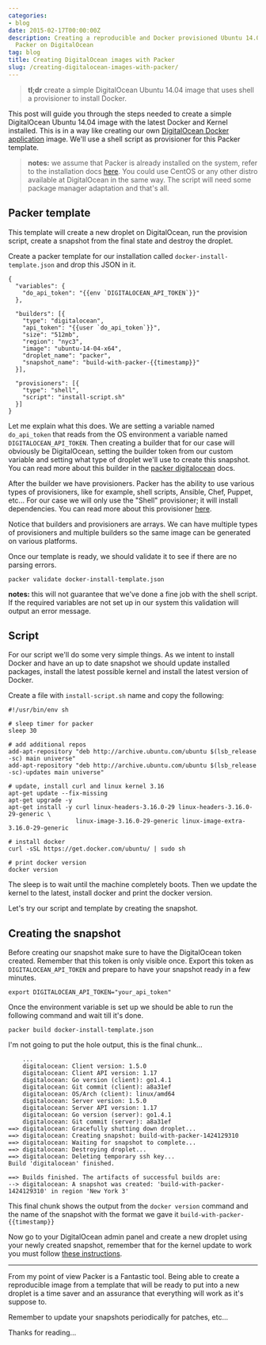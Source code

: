 ```yaml
---
categories:
- blog
date: 2015-02-17T00:00:00Z
description: Creating a reproducible and Docker provisioned Ubuntu 14.04 image with
  Packer on DigitalOcean
tag: blog
title: Creating DigitalOcean images with Packer
slug: /creating-digitalocean-images-with-packer/
---
```


> **tl;dr** create a simple DigitalOcean Ubuntu 14.04 image that uses shell a
provisioner to install Docker.

This post will guide you through the steps needed to create a simple
DigitalOcean Ubuntu 14.04 image with the latest Docker and Kernel installed.
This is in a way like creating our own [DigitalOcean Docker
application][do-docker-app] image.  We'll use a shell script as provisioner for
this Packer template.

> **notes:** we assume that Packer is already installed on the system, refer to
the installation docs [here][packer-install]. You could use CentOS or any other
distro available at DigitalOcean in the same way. The script will need some
package manager adaptation and that's all.

## Packer template

This template will create a new droplet on DigitalOcean, run the provision
script, create a snapshot from the final state and destroy the droplet.

Create a packer template for our installation called
`docker-install-template.json` and drop this JSON in it.

    {
      "variables": {
        "do_api_token": "{{env `DIGITALOCEAN_API_TOKEN`}}"
      },

      "builders": [{
        "type": "digitalocean",
        "api_token": "{{user `do_api_token`}}",
        "size": "512mb",
        "region": "nyc3",
        "image": "ubuntu-14-04-x64",
        "droplet_name": "packer",
        "snapshot_name": "build-with-packer-{{timestamp}}"
      }],

      "provisioners": [{
        "type": "shell",
        "script": "install-script.sh"
      }]
    }

Let me explain what this does. We are setting a variable named `do_api_token`
that reads from the OS environment a variable named `DIGITALOCEAN_API_TOKEN`.
Then creating a builder that for our case will obviously be DigitalOcean,
setting the builder token from our custom variable and setting what type of
droplet we'll use to create this snapshot. You can read more about this builder
in the [packer digitalocean][packer-do] docs.

After the builder we have provisioners. Packer has the ability to use various
types of provisioners, like for example, shell scripts, Ansible, Chef, Puppet,
etc... For our case we will only use the "Shell" provisioner; it will install
dependencies. You can read more about this provisioner [here][packer-shell].

Notice that builders and provisioners are arrays. We can have multiple types of
provisioners and multiple builders so the same image can be generated on various
platforms.

Once our template is ready, we should validate it to see if there are no parsing
errors.

    packer validate docker-install-template.json

**notes:** this will not guarantee that we've done a fine job with the shell
script. If the required variables are not set up in our system this validation
will output an error message.

## Script

For our script we'll do some very simple things. As we intent to install Docker
and have an up to date snapshot we should update installed packages, install the
latest possible kernel and install the latest version of Docker.

Create a file with `install-script.sh` name and copy the following:

    #!/usr/bin/env sh

    # sleep timer for packer
    sleep 30

    # add additional repos
    add-apt-repository "deb http://archive.ubuntu.com/ubuntu $(lsb_release -sc) main universe"
    add-apt-repository "deb http://archive.ubuntu.com/ubuntu $(lsb_release -sc)-updates main universe"

    # update, install curl and linux kernel 3.16
    apt-get update --fix-missing
    apt-get upgrade -y
    apt-get install -y curl linux-headers-3.16.0-29 linux-headers-3.16.0-29-generic \
                       linux-image-3.16.0-29-generic linux-image-extra-3.16.0-29-generic

    # install docker
    curl -sSL https://get.docker.com/ubuntu/ | sudo sh

    # print docker version
    docker version

The sleep is to wait until the machine completely boots. Then we update the
kernel to the latest, install docker and print the docker version.

Let's try our script and template by creating the snapshot.

## Creating the snapshot

Before creating our snapshot make sure to have the DigitalOcean token created.
Remember that this token is only visible once. Export this token as
`DIGITALOCEAN_API_TOKEN` and prepare to have your snapshot ready in a few
minutes.

    export DIGITALOCEAN_API_TOKEN="your_api_token"

Once the environment variable is set up we should be able to run the following
command and wait till it's done.

    packer build docker-install-template.json

I'm not going to put the hole output, this is the final chunk...

        ...
        digitalocean: Client version: 1.5.0
        digitalocean: Client API version: 1.17
        digitalocean: Go version (client): go1.4.1
        digitalocean: Git commit (client): a8a31ef
        digitalocean: OS/Arch (client): linux/amd64
        digitalocean: Server version: 1.5.0
        digitalocean: Server API version: 1.17
        digitalocean: Go version (server): go1.4.1
        digitalocean: Git commit (server): a8a31ef
    ==> digitalocean: Gracefully shutting down droplet...
    ==> digitalocean: Creating snapshot: build-with-packer-1424129310
    ==> digitalocean: Waiting for snapshot to complete...
    ==> digitalocean: Destroying droplet...
    ==> digitalocean: Deleting temporary ssh key...
    Build 'digitalocean' finished.

    ==> Builds finished. The artifacts of successful builds are:
    --> digitalocean: A snapshot was created: 'build-with-packer-1424129310' in region 'New York 3'

This final chunk shows the output from the `docker version` command and the name
of the snapshot with the format we gave it `build-with-packer-{{timestamp}}`

Now go to your DigitalOcean admin panel and create a new droplet using your
newly created snapshot, remember that for the kernel update to work you must
follow [these instructions][do-kernel].

---

From my point of view Packer is a Fantastic tool. Being able to create a
reproducible image from a template that will be ready to put into a new droplet
is a time saver and an assurance that everything will work as it's suppose to.

Remember to update your snapshots periodically for patches, etc...

Thanks for reading...

[packer-do]: https://packer.io/docs/builders/digitalocean.html
[packer-shell]: https://packer.io/docs/provisioners/shell.html
[packer-install]: https://packer.io/docs/installation.html
[do-kernel]: https://www.digitalocean.com/community/questions/how-i-update-my-kernel
[do-docker-app]: https://www.digitalocean.com/community/tutorials/how-to-use-the-digitalocean-docker-application
